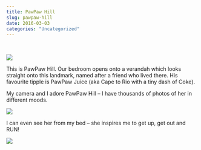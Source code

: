 ```yaml
---
title: PawPaw Hill
slug: pawpaw-hill
date: 2016-03-03
categories: "Uncategorized"
---
```


<p> </p>
<p><img src="https://res.cloudinary.com/dy6grlu8z/image/upload/v1558841963/qmym9ls2jxnqbxmimdrr.jpg"/></p>
<p>This is PawPaw Hill. Our bedroom opens onto a verandah which looks straight onto this landmark, named after a friend who lived there. His favourite tipple is PawPaw Juice (aka Cape to Rio with a tiny dash of Coke).</p>
<p>My camera and I adore PawPaw Hill – I have thousands of photos of her in different moods.</p>
<p><img src="https://res.cloudinary.com/dy6grlu8z/image/upload/v1558841966/hw25jzo5jpb92s6s6wm7.jpg"/></p>
<p>I can even see her from my bed – she inspires me to get up, get out and RUN!</p>
<p><img src="https://res.cloudinary.com/dy6grlu8z/image/upload/v1558841967/uq7z6ulijgicnq5gezo0.jpg"/></p>
<p> </p>







